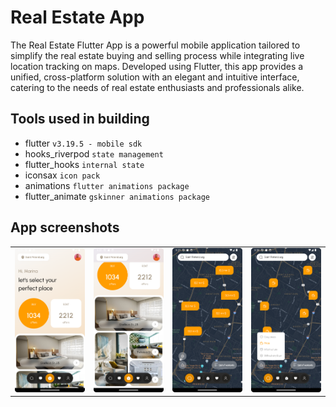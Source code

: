 # Real Estate App

The Real Estate Flutter App is a powerful mobile application tailored to simplify the real estate buying and selling process while integrating live location tracking on maps. Developed using Flutter, this app provides a unified, cross-platform solution with an elegant and intuitive interface, catering to the needs of real estate enthusiasts and professionals alike.

## Tools used in building

- flutter `v3.19.5 - mobile sdk`
- hooks_riverpod `state management`
- flutter_hooks `internal state`
- iconsax `icon pack`
- animations `flutter animations package`
- flutter_animate `gskinner animations package`

## App screenshots
<table>
  <tr>
    <td><img src="./assets/homescreen.png" alt="HomeScreen 1" width="250"></td>
    <td><img src="./assets/homescreen2.png" alt="HomeScreen 2" width="250"></td>
    <td><img src="./assets/searchscreen.png" alt="SearchScreen 3" width="250"></td>
    <td><img src="./assets/searchscreen2.png" alt="SearchScreen 4" width="250"></td>
  </tr>
</table>